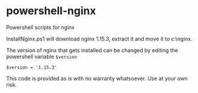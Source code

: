 # powershell-nginx
Powershell scripts for nginx

InstallNginx.ps1 will download nginx 1.15.3, extract it and move it to c:\nginx.

The version of nginx that gets installed can be changed by editing the powershell variable `$version`
```
$version = '1.15.3'
```

This code is provided as is with no warranty whatsoever. Use at your own risk.